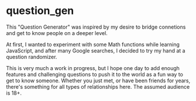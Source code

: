 # question_gen

This "Question Generator" was inspired by my desire to bridge connetions and get to know people on a deeper level. 

At first, I wanted to experiment with some Math functions while learning JavaScript, and after many Google searches, I decided to try my hand at a question randomizer. 

This is very much a work in progress, but I hope one day to add enough features and challenging questions to push it to the world as a fun way to get to know someone.
Whether you just met, or have been friends for years, there's something for all types of relationships here.
The assumed audience is 18+.
